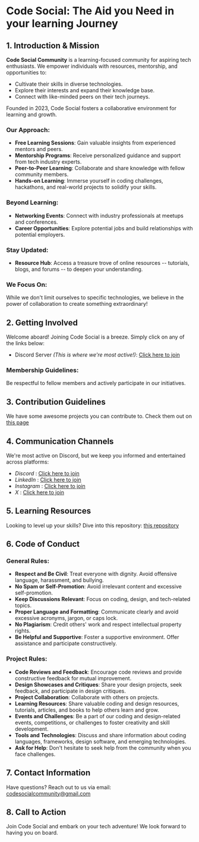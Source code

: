 # Code Social: The Aid you Need in your learning Journey

## 1. Introduction & Mission

**Code Social Community** is a learning-focused community for aspiring tech enthusiasts. We empower individuals with resources, mentorship, and opportunities to:

- Cultivate their skills in diverse technologies.
- Explore their interests and expand their knowledge base.
- Connect with like-minded peers on their tech journeys.

Founded in 2023, Code Social fosters a collaborative environment for learning and growth.

### Our Approach:

- **Free Learning Sessions**: Gain valuable insights from experienced mentors and peers.
- **Mentorship Programs**: Receive personalized guidance and support from tech industry experts.
- **Peer-to-Peer Learning**: Collaborate and share knowledge with fellow community members.
- **Hands-on Learning**: Immerse yourself in coding challenges, hackathons, and real-world projects to solidify your skills.

### Beyond Learning:

- **Networking Events**: Connect with industry professionals at meetups and conferences.
- **Career Opportunities**: Explore potential jobs and build relationships with potential employers.

### Stay Updated:

- **Resource Hub**: Access a treasure trove of online resources -- tutorials, blogs, and forums -- to deepen your understanding.

### We Focus On:

While we don't limit ourselves to specific technologies, we believe in the power of collaboration to create something extraordinary!

## 2. Getting Involved

Welcome aboard! Joining Code Social is a breeze. Simply click on any of the links below:

- Discord Server *(This is where we're most active!)*: [Click here to join](https://discord.gg/MSTNyRSPYW)

### Membership Guidelines:

Be respectful to fellow members and actively participate in our initiatives.

## 3. Contribution Guidelines

We have some awesome projects you can contribute to. Check them out on [this page](https://github.com/orgs/Code-Social/repositories)

## 4. Communication Channels

We're most active on Discord, but we keep you informed and entertained across platforms:

- *Discord* : [Click here to join](https://discord.gg/MSTNyRSPYW)
- *LinkedIn* : [Click here to join](https://www.linkedin.com/company/code-social/)
- *Instagram* : [Click here to join](https://www.instagram.com/codesocial.tech/)
- *X* : [Click here to join](https://twitter.com/codesocial_tech)

## 5. Learning Resources

Looking to level up your skills? Dive into this repository: [this repository](https://github.com/arushi2610/learning-resources)

## 6. Code of Conduct

### General Rules:

- **Respect and Be Civil**: Treat everyone with dignity. Avoid offensive language, harassment, and bullying.
- **No Spam or Self-Promotion**: Avoid irrelevant content and excessive self-promotion.
- **Keep Discussions Relevant**: Focus on coding, design, and tech-related topics. 
- **Proper Language and Formatting**: Communicate clearly and avoid excessive acronyms, jargon, or caps lock.
- **No Plagiarism**: Credit others' work and respect intellectual property rights.
- **Be Helpful and Supportive**: Foster a supportive environment. Offer assistance and participate constructively.

### Project Rules:

- **Code Reviews and Feedback**: Encourage code reviews and provide constructive feedback for mutual improvement.
- **Design Showcases and Critiques**: Share your design projects, seek feedback, and participate in design critiques.
- **Project Collaboration**: Collaborate with others on projects. 
- **Learning Resources**: Share valuable coding and design resources, tutorials, articles, and books to help others learn and grow.
- **Events and Challenges**: Be a part of our coding and design-related events, competitions, or challenges to foster creativity and skill development.
- **Tools and Technologies**: Discuss and share information about coding languages, frameworks, design software, and emerging technologies.
- **Ask for Help**: Don't hesitate to seek help from the community when you face challenges.

## 7. Contact Information

Have questions? Reach out to us via email: codesocialcommunity@gmail.com

## 8. Call to Action

Join Code Social and embark on your tech adventure! We look forward to having you on board.

